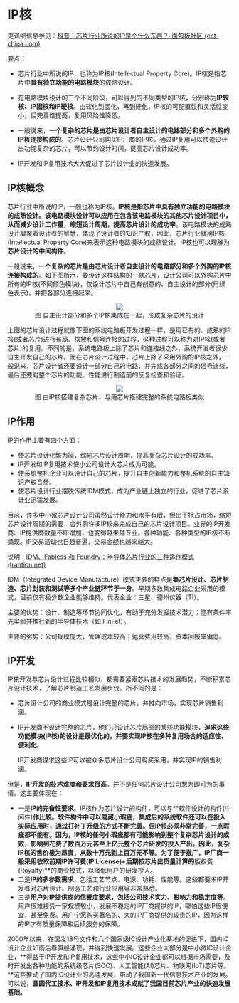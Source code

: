 # IP核

更详细信息参见：[科普：芯片行业所说的IP是个什么东西？-面包板社区 (eet-china.com)](https://www.eet-china.com/mp/a61226.html)

要点：

- 芯片行业中所说的IP，也称为IP核(Intellectual Property Core)。IP核是指芯片中**具有独立功能的电路模块**的成熟设计。

- 在电路模块设计的三个不同阶段，可以得到的不同类型的IP核，分别称为**IP软核、IP固核和IP硬核**。由软化到固化，再到硬化，IP核的可配置性和灵活性变小，但完善性提高，复用风险性降低。

- 一般说来，**一个复杂的芯片是由芯片设计者自主设计的电路部分和多个外购的IP核连接构成的**。芯片设计公司购买IP厂商的IP核，通过IP复用可以快速设计出功能复杂的芯片，可以节约设计时间，提高芯片设计成功率。

- IP开发和IP复用技术大大促进了芯片设计业的快速发展。

  

## IP核概念

芯片行业中所说的IP，一般也称为IP核。**IP核是指芯片中具有独立功能的电路模块的成熟设计。**该电路模块设计可以应用在包含该电路模块的其他芯片设计项目中，从而**减少设计工作量，缩短设计周期，提高芯片设计的成功率**。该电路模块的成熟设计凝聚着设计者的智慧，体现了设计者的知识产权，因此，芯片行业就用IP核 (Intellectual Property Core)来表示这种电路模块的成熟设计。IP核也可以理解为**芯片设计的中间构件**。

一般说来，**一个复杂的芯片是由芯片设计者自主设计的电路部分和多个外购的IP核连接构成的**。如下图所示，要设计这样结构的一款芯片，设计公司可以外购芯片中所有的IP核(不同颜色模块)，仅设计芯片中自己有创意的、自主设计的部分(用绿色表示)，并把各部分连接起来。

<figure align="center"><img src="https://i.loli.net/2021/08/25/6mvfD1IEKt3pea7.jpg"></img><figcaption>图 自主设计部分和多个IP核集成在一起，形成复杂芯片的设计</figcaption></figure>

上图的芯片设计过程就像下图的系统电路板开发过程一样，是用已有的、成熟的IP核(或者芯片)进行布局、摆放和信号连接的过程，这种过程可以称为对IP核(或者芯片)的复用。不同的是，系统电路板上除了芯片和连接线之外，系统开发者很少自主开发自己的芯片。而在芯片设计过程中，芯片上除了采用外购的IP核之外，一般说来，芯片设计者还要设计一部分自己的电路，并完成各部分之间的信号连线，最后还要对整个芯片的功能、性能进行制造前的反复检查和验证。

<figure align="center"><img src="https://i.loli.net/2021/08/25/28hma3FpedfP6bI.jpg"></img><figcaption>图 由IP核搭建复杂芯片，与用芯片搭建完整的系统电路板类似</figcaption></figure>

## IP作用

IP的作用主要有四个方面：

* 使芯片设计化繁为简，缩短芯片设计周期，提高复杂芯片设计的成功率。
* IP开发和IP复用技术使小公司设计大芯片成为可能。
* 使系统整机企业可以设计自己的芯片，提升自主创新能力和整机系统的自主知识产权含量。
* 使芯片设计行业摆脱传统IDM模式，成为产业链上独立的行业，促进了芯片设计业迅猛发展。

目前，许多中小微芯片设计公司虽然设计能力和水平有限，但出于抢占市场，缩短芯片设计周期的需要，会外购许多IP核来完成自己的芯片设计项目。业界的IP开发商、IP提供商数量不断增加，也变得越来越专业。各种功能、各种类型的IP核不断涌现。IP交易活动也日趋普遍，交易金额也越来越大。

说明：[IDM、Fabless 和 Foundry：半导体芯片行业的三种运作模式 (trantion.net)](https://www.trantion.net/h-nd-245.html)

IDM（Integrated Device Manufacture）模式主要的特点是**集芯片设计、芯片制造、芯片封装和测试等多个产业链环节于一身**。早期多数集成电路企业采用的模式，目前仅有极少数企业能够维持。代表企业：三星、德州仪器（TI）。

 主要的优势：设计、制造等环节协同优化，有助于充分发掘技术潜力；能有条件率先实验并推行新的半导体技术（如 FinFet）。

主要的劣势：公司规模庞大，管理成本较高；运营费用较高，资本回报率偏低。



## IP开发

IP核开发与芯片设计过程比较相似，都需要紧跟芯片技术的发展趋势，不断积累芯片设计技术，了解芯片制造工艺发展步伐。所不同的是：

* 芯片设计公司的商业模式是设计完整的芯片，并推向市场，实现芯片销售利润。

* IP开发商不设计完整的芯片，他们只设计芯片局部的某些功能模块，**追求这些功能模块(IP核)的设计是最优化的，并要实现IP核在多种复用场合的适应性、便利化**。

  IP开发商谋求这些IP可以被众多芯片设计公司购买采用，并实现IP的销售利润。

但是，**IP开发的技术难度和要求很高**，并不是任何芯片设计公司想为即可为的事情。这主要体现在：

* 一是**IP的完备性要求**。IP核作为芯片设计的构件，可以与**软件设计的构件(中间件)**作比较。软件构件中可以隐藏小瑕疵，集成后的系统软件还可以在投入实际应用时，通过打补丁升级的方式不断完善。**但IP核必须非常完善，一点瑕疵都不能有。**因为，IP核的任何小瑕疵都有可能影响到整个复杂芯片设计的成败，影响到花费了数百万元甚至上亿元整个芯片研发的投入产出。因此，复杂IP核的售价极为昂贵，从数十万元到上百万元不等。为了便于推广，IP厂商一般采用收取前期**IP许可费(IP License)**+后期按芯片出货量计算的**版权费(Royalty)**的商业模式，以降低用户的研发投入。
* 二是**IP的多参数需求**，包括工艺节点、电源、功耗、性能等。这些都要求IP开发者对芯片设计、制造工艺和行业应用等非常熟悉。
* 三是**用户对IP提供商的信誉度要求，包括公司技术实力、影响力和稳定度等**。用户很难接受一家规模较小，发展不稳定的IP厂商提供的IP，哪怕这些IP很便宜，甚至免费。用户宁愿购买著名的、大的IP厂商提供的较贵的IP，因为这样的IP才有质量保障和后续服务的保障。

2000年以来，在国发18号文件和八个国家级IC设计产业化基地的促进下，国内IC设计企业如雨后春笋般涌现，并得到快速发展。这些企业大部分是中小微IC设计企业，**得益于IP开发和IP复用技术，这些中小IC设计企业都可以根据市场需要，及时开发出各种功能的系统级芯片(SOC)、人工智能(AI)芯片、物联网(IoT)芯片等。**这些推动了国内IC设计业的高速发展，带动了我国新一代信息技术产业的发展。可以说，**晶圆代工技术、IP开发和IP复用技术成就了我国目前芯片产业的快速发展基础。**

 

